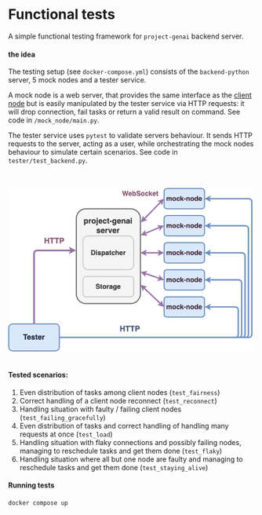 # Functional tests

A simple functional testing framework for `project-genai` backend server.

#### the idea

The testing setup (see `docker-compose.yml`) consists of the `backend-python` server, 5 mock nodes and a tester service.

A mock node is a web server, that provides the same interface as the [client node](https://github.com/paipe-labs/project-genai-client) but is easily manipulated by the tester service via HTTP requests: it will drop connection, fail tasks or return a valid result on command. See code in `/mock_node/main.py`.

The tester service uses `pytest` to validate servers behaviour. It sends HTTP requests to the server, acting as a user, while orchestrating the mock nodes behaviour to simulate certain scenarios. See code in `tester/test_backend.py`.

<br/><br/>
<img src="https://github.com/paipe-labs/project-genai/blob/multi-node-test/fun-tests/images/fun-tests-setup.png" alt="drawing" width="600"/>
<br/><br/>

#### Tested scenarios:

1. Even distribution of tasks among client nodes (`test_fairness`)
2. Correct handling of a client node reconnect (`test_reconnect`)
3. Handling situation with faulty / failing client nodes (`test_failing_gracefully`)
4. Even distribution of tasks and correct handling of handling many requests at once (`test_load`)
5. Handling situation with flaky connections and possibly failing nodes, managing to reschedule tasks and get them done (`test_flaky`)
6. Handling situation where all but one node are faulty and managing to reschedule tasks and get them done (`test_staying_alive`)

#### Running tests

```sh
docker compose up
```
